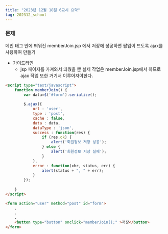```yaml
---
title: "2023년 12월 18일 6교시 요약"
tag: 202312_school
---
```


### 문제

메인 태그 안에 띄워진 memberJoin.jsp 에서 저장에 성공하면 팝업이 뜨도록 ajax를 사용하여 만들기

- 가이드라인
  - jsp 페이지를 가져와서 띄웠을 뿐 실제 작업은 memberJoin.jsp에서 하므로 ajax 작업 또한 거기서 이루어져야한다.

```html
<script type="text/javascript">
	function memberJoin() {
		var data=$('#form').serialize();
		
		$.ajax({
			url : 'user',
			type : 'post',
			cache : false,
			data : data,
			dataType : 'json',
			success : function(res) {
				if (res.ok) {
					alert('회원정보 저장 성공');
				} else {
					alert('회원정보 저장 실패');
				}
			},
			error : function(xhr, status, err) {
				alert(status + ", " + err);
			}
		});
				
	}
</script>

<form action="user" method="post" id="form">
    .
    .
    .
    <button type="button" onclick="memberJoin();" >저장</button>
</form>
```